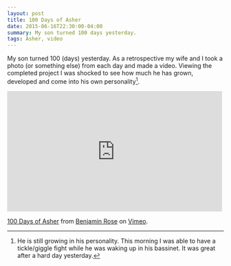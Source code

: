 ```yaml
---
layout: post
title: 100 Days of Asher
date: 2015-06-16T22:30:00-04:00
summary: My son turned 100 days yesterday.
tags: Asher, video
---
```


My son turned 100 (days) yesterday. As a retrospective my wife and I took a photo (or something else) from each day and made a video. <!-- more --> Viewing the completed project I was shocked to see how much he has grown, developed and come into his own personality[^1].

<iframe src="https://player.vimeo.com/video/130829880" width="500" height="281" frameborder="0" webkitallowfullscreen mozallowfullscreen allowfullscreen></iframe> <p><a href="https://vimeo.com/130829880">100 Days of Asher</a> from <a href="https://vimeo.com/benjaminrose">Benjamin Rose</a> on <a href="https://vimeo.com">Vimeo</a>.</p>

[^1]: He is still growing in his personality. This morning I was able to have a tickle/giggle fight while he was waking up in his bassinet. It was great after a hard day yesterday.
